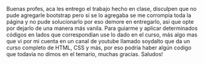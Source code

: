 Buenas profes, aca les entrego el trabajo hecho en clase, disculpen que no pude agregarle bootstrap pero si se lo agregaba se me corrompia toda la página y no pude solucionarlo por eso demore en entregarlo, asi que opte por dejarlo de una manera más vanila.
Para guiarme y aplicar determinados códigos en lados que correspondian use lo dado en el curso, más algo mas que vi por mi cuenta en un canal de youtube llamado soydalto que da un curso completo de HTML, CSS y más, por eso podria haber algún codigo que todavia no dimos en el temario, muchas gracias.
Saludos!
